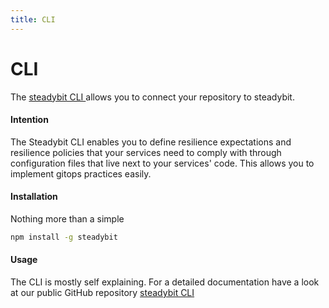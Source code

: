```yaml
---
title: CLI
---
```


# CLI

The [steadybit CLI ](https://github.com/steadybit/cli)allows you to connect your repository to steadybit.

#### Intention

The Steadybit CLI enables you to define resilience expectations and resilience policies that your services need to comply with through configuration files that live next to your services' code. This allows you to implement gitops practices easily.

#### Installation

Nothing more than a simple

```bash
npm install -g steadybit
```

#### Usage

The CLI is mostly self explaining. For a detailed documentation have a look at our public GitHub repository [steadybit CLI](https://github.com/steadybit/cli)
